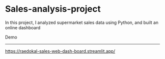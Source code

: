 # Sales-analysis-project
In this project, I analyzed supermarket sales data using Python, and built an online dashboard

Demo

-----------------------------------------------------

https://raedokal-sales-web-dash-board.streamlit.app/
